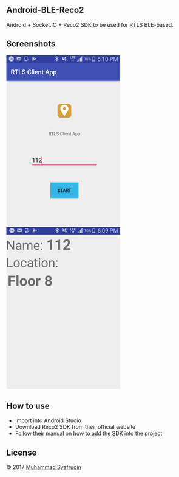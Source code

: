 ## Android-BLE-Reco2

Android + Socket.IO + Reco2 SDK to be used for RTLS BLE-based.

## Screenshots

![FrontUI](frontUI.png)  ![BLE is Detected](detectble.png)

## How to use

- Import into Android Studio
- Download Reco2 SDK from their official website
- Follow their manual on how to add the SDK into the project

## License

&copy; 2017 [Muhammad Syafrudin](https://justudin.com)

